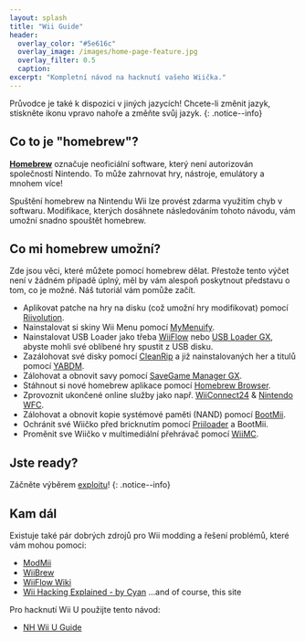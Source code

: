 ```yaml
---
layout: splash
title: "Wii Guide"
header:
  overlay_color: "#5e616c"
  overlay_image: /images/home-page-feature.jpg
  overlay_filter: 0.5
  caption:
excerpt: "Kompletní návod na hacknutí vašeho Wiička."
---
```


Průvodce je také k dispozici v jiných jazycích! Chcete-li změnit jazyk, stiskněte ikonu vpravo nahoře a změňte svůj jazyk.
{: .notice--info}

## Co to je "homebrew"?

[**Homebrew**](https://en.wikipedia.org/wiki/Homebrew_(video_games)) označuje neoficiální software, který není autorizován společností Nintendo. To může zahrnovat hry, nástroje, emulátory a mnohem více!

Spuštění homebrew na Nintendu Wii lze provést zdarma využitím chyb v softwaru. Modifikace, kterých dosáhnete následováním tohoto návodu, vám umožní snadno spouštět homebrew.

## Co mi homebrew umožní?

Zde jsou věci, které můžete pomocí homebrew dělat. Přestože tento výčet není v žádném případě úplný, měl by vám alespoň poskytnout představu o tom, co je možné. Náš tutoriál vám pomůže začít.

- Aplikovat patche na hry na disku (což umožní hry modifikovat) pomocí [Riivolution](http://www.wiibrew.org/wiki/Riivolution).
- Nainstalovat si skiny Wii Menu pomocí [MyMenuify](themes).
- Nainstalovat USB Loader jako třeba [WiiFlow](wiiflow) nebo [USB Loader GX](usbloadergx), abyste mohli své oblíbené hry spustit z USB disku.
- Zazálohovat své disky pomocí [CleanRip](/dump-games) a již nainstalovaných her a titulů pomocí [YABDM](dump-wads).
- Zálohovat a obnovit savy pomocí [SaveGame Manager GX](https://wiidatabase.de/downloads/wii-tools/savegame-manager-gx-beta/).
- Stáhnout si nové homebrew aplikace pomocí [Homebrew Browser](hbb).
- Zprovoznit ukončené online služby jako např. [WiiConnect24](riiconnect24) & [Nintendo WFC](wiimmfi).
- Zálohovat a obnovit kopie systémové paměti (NAND) pomocí [BootMii](bootmii).
- Ochránit své Wiičko před bricknutím pomocí [Priiloader](priiloader) a BootMii.
- Proměnit sve Wiičko v multimediální přehrávač pomocí [WiiMC](https://oscwii.org/library/app/wiimc-ss).


## Jste ready?

Záčněte výběrem [exploitu](get-started)!
{: .notice--info}

## Kam dál

Existuje také pár dobrých zdrojů pro Wii modding a řešení problémů, které vám mohou pomoci:

- [ModMii](https://modmii.github.io/)
- [WiiBrew](https://wiibrew.org/)
- [WiiFlow Wiki](https://sites.google.com/site/wiiflowiki4/)
- [Wii Hacking Explained - by Cyan](https://gbatemp.net/threads/wii-hacking-explained.501605/) ...and of course, this site

Pro hacknutí Wii U použijte tento návod:
- [NH Wii U Guide](https://wiiu.hacks.guide)
